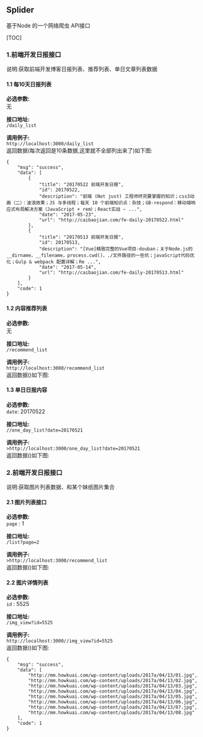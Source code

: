 ## Splider
基于Node 的一个网络爬虫 API接口

[TOC]


### 1.前端开发日报接口
说明:获取前端开发博客日报列表、推荐列表、单日文章列表数据 

#### 1.1 每10天日报列表  
**必选参数:**  
无 

**接口地址:**  
`/daily_list`  

**调用例子:**  
`http://localhost:3000/daily_list`  
返回数据(每次返回是10条数据,这里就不全部列出来了)如下图:  
```
{
    "msg": "success",
    "data": [
        {
            "title": "20170522 前端开发日报",
            "id": 20170522,
            "description": "前端 (Not just) 工程师终究要掌握的知识；css3动画（二）：波浪效果；JS 与多线程；每天 10 个前端知识点：杂技；GB-respond：移动端响应式布局解决方案（JavaScript + rem）；React实战 ̵ ...",
            "date": "2017-05-23",
            "url": "http://caibaojian.com/fe-daily-20170522.html"
        },
        {
            "title": "20170513 前端开发日报",
            "id": 20170513,
            "description": "[Vue]精致完整的Vue项目-douban；关于Node.js的__dirname，__filename，process.cwd()，./文件路径的一些坑；javaScript代码优化；Gulp & webpack 配置详解；Re ...",
            "date": "2017-05-14",
            "url": "http://caibaojian.com/fe-daily-20170513.html"
        }
    ],
    "code": 1
}
```

#### 1.2 内容推荐列表
**必选参数:**  
无 

**接口地址:**  
`/recommend_list`  

**调用例子:**  
`http://localhost:3000/recommend_list`  
返回数据()如下图:  

#### 1.3 单日日报内容
**必选参数:**  
`date`: 20170522   

**接口地址:**  
`//one_day_list?date=20170521`  

**调用例子:**  
`>http://localhost:3000/one_day_list?date=20170521`  
返回数据()如下图:  


### 2.前端开发日报接口
说明:获取图片列表数据、和某个妹纸图片集合 

#### 2.1 图片列表接口
**必选参数:**  
`page` : 1

**接口地址:**  
`/list?page=2`  

**调用例子:**  
`>http://localhost:3000/recommend_list`  
返回数据()如下图:  

#### 2.2 图片详情列表
**必选参数:**  
`id` : 5525

**接口地址:**  
`/img_view?id=5525`  

**调用例子:**  
`http://localhost:3000//img_view?id=5525`  
返回数据()如下图:  
```
{
    "msg": "success",
    "data": [
        "http://mm.howkuai.com/wp-content/uploads/2017a/04/13/01.jpg",
        "http://mm.howkuai.com/wp-content/uploads/2017a/04/13/02.jpg",
        "http://mm.howkuai.com/wp-content/uploads/2017a/04/13/03.jpg",
        "http://mm.howkuai.com/wp-content/uploads/2017a/04/13/04.jpg",
        "http://mm.howkuai.com/wp-content/uploads/2017a/04/13/05.jpg",
        "http://mm.howkuai.com/wp-content/uploads/2017a/04/13/06.jpg",
        "http://mm.howkuai.com/wp-content/uploads/2017a/04/13/07.jpg",
        "http://mm.howkuai.com/wp-content/uploads/2017a/04/13/08.jpg"
    ],
    "code": 1
}
```


